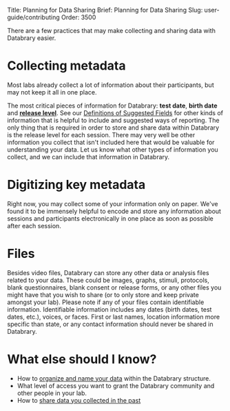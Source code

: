 Title: Planning for Data Sharing
Brief: Planning for Data Sharing
Slug: user-guide/contributing
Order: 3500

There are a few practices that may make collecting and sharing data with Databrary easier.

# Collecting metadata

Most labs already collect a lot of information about their participants, but may not keep it all in one place.

The most critical pieces of information for Databrary: **test date**, **birth date** and **[release level](|filename|../releasing-data/release-levels.md)**. 
See our [Definitions of Suggested Fields](|filename|definitions.md) for other kinds of information that is helpful to include and suggested ways of reporting.
The only thing that is required in order to store and share data within Databrary is the release level for each session.
There may very well be other information you collect that isn't included here that would be valuable for understanding your data.
Let us know what other types of information you collect, and we can include that information in Databrary.

# Digitizing key metadata

Right now, you may collect some of your information only on paper.
We've found it to be immensely helpful to encode and store any information about sessions and participants electronically in one place as soon as possible after each session. 

# Files

Besides video files, Databrary can store any other data or analysis files related to your data.
These could be images, graphs, stimuli, protocols, blank questionnaires, blank consent or release forms, or any other files you might have that you wish to share (or to only store and keep private amongst your lab).
Please note if any of your files contain identifiable information.
Identifiable information includes any dates (birth dates, test dates, etc.), voices, or faces.
First or last names, location information more specific than state, or any contact information should never be shared in Databrary.

<!-- We should rewrite this but I'm stopping here. You may also want to review your file naming conventions, so that it is easy to identify which files are associated with each session.-->

# What else should I know?

* How to [organize and name your data](|filename|organizing-your-data.md) within the Databrary structure.
* What level of access you want to grant the Databrary community and other people in your lab.
* How to [share data you collected in the past](|filename|../releasing-data/grandfathering-data.md)
